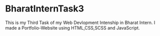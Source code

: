 # BharatInternTask3
This is my Third Task of my Web Devlopment Intenship in Bharat Intern. 
I made a Portfolio-Website using HTML,CSS,SCSS and JavaScript.
